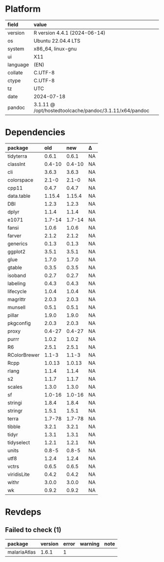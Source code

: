 # Platform

|field    |value                                                  |
|:--------|:------------------------------------------------------|
|version  |R version 4.4.1 (2024-06-14)                           |
|os       |Ubuntu 22.04.4 LTS                                     |
|system   |x86_64, linux-gnu                                      |
|ui       |X11                                                    |
|language |(EN)                                                   |
|collate  |C.UTF-8                                                |
|ctype    |C.UTF-8                                                |
|tz       |UTC                                                    |
|date     |2024-07-18                                             |
|pandoc   |3.1.11 @ /opt/hostedtoolcache/pandoc/3.1.11/x64/pandoc |

# Dependencies

|package      |old    |new    |Δ  |
|:------------|:------|:------|:--|
|tidyterra    |0.6.1  |0.6.1  |NA |
|classInt     |0.4-10 |0.4-10 |NA |
|cli          |3.6.3  |3.6.3  |NA |
|colorspace   |2.1-0  |2.1-0  |NA |
|cpp11        |0.4.7  |0.4.7  |NA |
|data.table   |1.15.4 |1.15.4 |NA |
|DBI          |1.2.3  |1.2.3  |NA |
|dplyr        |1.1.4  |1.1.4  |NA |
|e1071        |1.7-14 |1.7-14 |NA |
|fansi        |1.0.6  |1.0.6  |NA |
|farver       |2.1.2  |2.1.2  |NA |
|generics     |0.1.3  |0.1.3  |NA |
|ggplot2      |3.5.1  |3.5.1  |NA |
|glue         |1.7.0  |1.7.0  |NA |
|gtable       |0.3.5  |0.3.5  |NA |
|isoband      |0.2.7  |0.2.7  |NA |
|labeling     |0.4.3  |0.4.3  |NA |
|lifecycle    |1.0.4  |1.0.4  |NA |
|magrittr     |2.0.3  |2.0.3  |NA |
|munsell      |0.5.1  |0.5.1  |NA |
|pillar       |1.9.0  |1.9.0  |NA |
|pkgconfig    |2.0.3  |2.0.3  |NA |
|proxy        |0.4-27 |0.4-27 |NA |
|purrr        |1.0.2  |1.0.2  |NA |
|R6           |2.5.1  |2.5.1  |NA |
|RColorBrewer |1.1-3  |1.1-3  |NA |
|Rcpp         |1.0.13 |1.0.13 |NA |
|rlang        |1.1.4  |1.1.4  |NA |
|s2           |1.1.7  |1.1.7  |NA |
|scales       |1.3.0  |1.3.0  |NA |
|sf           |1.0-16 |1.0-16 |NA |
|stringi      |1.8.4  |1.8.4  |NA |
|stringr      |1.5.1  |1.5.1  |NA |
|terra        |1.7-78 |1.7-78 |NA |
|tibble       |3.2.1  |3.2.1  |NA |
|tidyr        |1.3.1  |1.3.1  |NA |
|tidyselect   |1.2.1  |1.2.1  |NA |
|units        |0.8-5  |0.8-5  |NA |
|utf8         |1.2.4  |1.2.4  |NA |
|vctrs        |0.6.5  |0.6.5  |NA |
|viridisLite  |0.4.2  |0.4.2  |NA |
|withr        |3.0.0  |3.0.0  |NA |
|wk           |0.9.2  |0.9.2  |NA |

# Revdeps

## Failed to check (1)

|package      |version |error |warning |note |
|:------------|:-------|:-----|:-------|:----|
|malariaAtlas |1.6.1   |1     |        |     |

